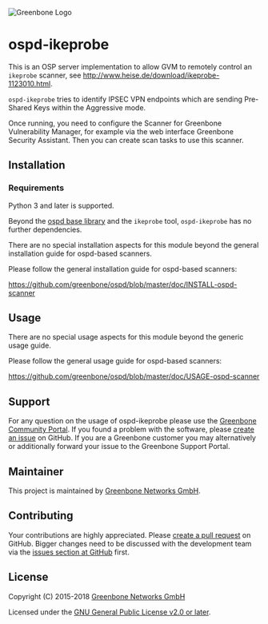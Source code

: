 ![Greenbone Logo](https://www.greenbone.net/wp-content/uploads/gb_logo_resilience_horizontal.png)

# ospd-ikeprobe

This is an OSP server implementation to allow GVM to remotely control
an `ikeprobe` scanner, see <http://www.heise.de/download/ikeprobe-1123010.html>.

`ospd-ikeprobe` tries to identify IPSEC VPN endpoints which are sending
Pre-Shared Keys within the Aggressive mode.

Once running, you need to configure the Scanner for Greenbone Vulnerability
Manager, for example via the web interface Greenbone Security Assistant.
Then you can create scan tasks to use this scanner.

## Installation

### Requirements

Python 3 and later is supported.

Beyond the [ospd base library](https://github.com/greenbone/ospd) and the
`ikeprobe` tool, `ospd-ikeprobe` has no further dependencies.

There are no special installation aspects for this module beyond the general
installation guide for ospd-based scanners.

Please follow the general installation guide for ospd-based scanners:

  <https://github.com/greenbone/ospd/blob/master/doc/INSTALL-ospd-scanner>

## Usage

There are no special usage aspects for this module beyond the generic usage
guide.

Please follow the general usage guide for ospd-based scanners:

  <https://github.com/greenbone/ospd/blob/master/doc/USAGE-ospd-scanner>

## Support

For any question on the usage of ospd-ikeprobe please use the [Greenbone
Community Portal](https://community.greenbone.net/c/gse). If you found a
problem with the software, please [create an
issue](https://github.com/greenbone/ospd-ikeprobe/issues) on GitHub. If you are
a Greenbone customer you may alternatively or additionally forward your issue
to the Greenbone Support Portal.

## Maintainer

This project is maintained by [Greenbone Networks
GmbH](https://www.greenbone.net/).

## Contributing

Your contributions are highly appreciated. Please [create a pull
request](https://github.com/greenbone/ospd-ikeprobe/pulls) on GitHub. Bigger
changes need to be discussed with the development team via the [issues section
at GitHub](https://github.com/greenbone/ospd-ikeprobe/issues) first.

## License

Copyright (C) 2015-2018 [Greenbone Networks GmbH](https://www.greenbone.net/)

Licensed under the [GNU General Public License v2.0 or later](COPYING).
